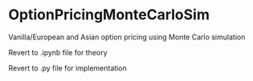 # OptionPricingMonteCarloSim
Vanilla/European and Asian option pricing using Monte Carlo simulation

Revert to .ipynb file for theory

Revert to .py file for implementation 
